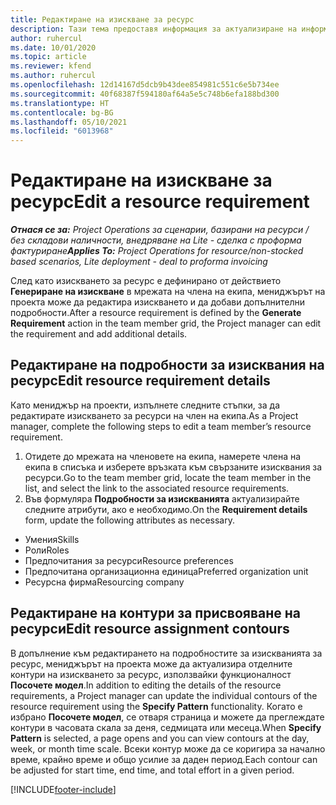 ```yaml
---
title: Редактиране на изискване за ресурс
description: Тази тема предоставя информация за актуализиране на информацията за изисквания на ресурс.
author: ruhercul
ms.date: 10/01/2020
ms.topic: article
ms.reviewer: kfend
ms.author: ruhercul
ms.openlocfilehash: 12d14167d5dcb9b43dee854981c551c6e5b734ee
ms.sourcegitcommit: 40f68387f594180af64a5e5c748b6efa188bd300
ms.translationtype: HT
ms.contentlocale: bg-BG
ms.lasthandoff: 05/10/2021
ms.locfileid: "6013968"
---
```

# <a name="edit-a-resource-requirement"></a><span data-ttu-id="1c70c-103">Редактиране на изискване за ресурс</span><span class="sxs-lookup"><span data-stu-id="1c70c-103">Edit a resource requirement</span></span>

<span data-ttu-id="1c70c-104">_**Отнася се за:** Project Operations за сценарии, базирани на ресурси / без складови наличности, внедряване на Lite - сделка с проформа фактуриране_</span><span class="sxs-lookup"><span data-stu-id="1c70c-104">_**Applies To:** Project Operations for resource/non-stocked based scenarios, Lite deployment - deal to proforma invoicing_</span></span>

<span data-ttu-id="1c70c-105">След като изискването за ресурс е дефинирано от действието **Генериране на изискване** в мрежата на члена на екипа, мениджърът на проекта може да редактира изискването и да добави допълнителни подробности.</span><span class="sxs-lookup"><span data-stu-id="1c70c-105">After a resource requirement is defined by the **Generate Requirement** action in the team member grid, the Project manager can edit the requirement and add additional details.</span></span>

## <a name="edit-resource-requirement-details"></a><span data-ttu-id="1c70c-106">Редактиране на подробности за изисквания на ресурс</span><span class="sxs-lookup"><span data-stu-id="1c70c-106">Edit resource requirement details</span></span>

<span data-ttu-id="1c70c-107">Като мениджър на проекти, изпълнете следните стъпки, за да редактирате изискването за ресурси на член на екипа.</span><span class="sxs-lookup"><span data-stu-id="1c70c-107">As a Project manager, complete the following steps to edit a team member’s resource requirement.</span></span>

1. <span data-ttu-id="1c70c-108">Отидете до мрежата на членовете на екипа, намерете члена на екипа в списъка и изберете връзката към свързаните изисквания за ресурси.</span><span class="sxs-lookup"><span data-stu-id="1c70c-108">Go to the team member grid, locate the team member in the list, and select the link to the associated resource requirements.</span></span>
2. <span data-ttu-id="1c70c-109">Във формуляра **Подробности за изискванията** актуализирайте следните атрибути, ако е необходимо.</span><span class="sxs-lookup"><span data-stu-id="1c70c-109">On the **Requirement details** form, update the following attributes as necessary.</span></span>

- <span data-ttu-id="1c70c-110">Умения</span><span class="sxs-lookup"><span data-stu-id="1c70c-110">Skills</span></span>
- <span data-ttu-id="1c70c-111">Роли</span><span class="sxs-lookup"><span data-stu-id="1c70c-111">Roles</span></span>
- <span data-ttu-id="1c70c-112">Предпочитания за ресурси</span><span class="sxs-lookup"><span data-stu-id="1c70c-112">Resource preferences</span></span>
- <span data-ttu-id="1c70c-113">Предпочитана организационна единица</span><span class="sxs-lookup"><span data-stu-id="1c70c-113">Preferred organization unit</span></span>
- <span data-ttu-id="1c70c-114">Ресурсна фирма</span><span class="sxs-lookup"><span data-stu-id="1c70c-114">Resourcing company</span></span>

## <a name="edit-resource-assignment-contours"></a><span data-ttu-id="1c70c-115">Редактиране на контури за присвояване на ресурси</span><span class="sxs-lookup"><span data-stu-id="1c70c-115">Edit resource assignment contours</span></span>

<span data-ttu-id="1c70c-116">В допълнение към редактирането на подробностите за изискванията за ресурс, мениджърът на проекта може да актуализира отделните контури на изискването за ресурс, използвайки функционалност **Посочете модел**.</span><span class="sxs-lookup"><span data-stu-id="1c70c-116">In addition to editing the details of the resource requirements, a Project manager can update the individual contours of the resource requirement using the **Specify Pattern** functionality.</span></span> <span data-ttu-id="1c70c-117">Когато е избрано **Посочете модел**, се отваря страница и можете да преглеждате контури в часовата скала за деня, седмицата или месеца.</span><span class="sxs-lookup"><span data-stu-id="1c70c-117">When **Specify Pattern** is selected, a page opens and you can view contours at the day, week, or month time scale.</span></span> <span data-ttu-id="1c70c-118">Всеки контур може да се коригира за начално време, крайно време и общо усилие за даден период.</span><span class="sxs-lookup"><span data-stu-id="1c70c-118">Each contour can be adjusted for start time, end time, and total effort in a given period.</span></span>

[!INCLUDE[footer-include](../includes/footer-banner.md)]